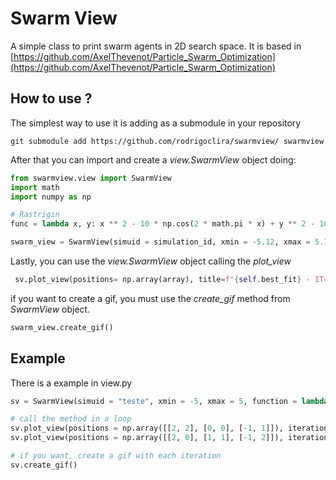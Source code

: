 # Swarm View

A simple class to print swarm agents in 2D search space. 
It is based in [https://github.com/AxelThevenot/Particle_Swarm_Optimization](https://github.com/AxelThevenot/Particle_Swarm_Optimization)

## How to use ?
The simplest way to use it is adding as a submodule in your repository

```
git submodule add https://github.com/rodrigoclira/swarmview/ swarmview
```

After that you can import and create a _view.SwarmView_ object doing: 

```python
from swarmview.view import SwarmView
import math
import numpy as np

# Rastrigin 
func = lambda x, y: x ** 2 - 10 * np.cos(2 * math.pi * x) + y ** 2 - 10 * np.cos(2 * math.pi * y)

swarm_view = SwarmView(simuid = simulation_id, xmin = -5.12, xmax = 5.12, is_3d = False, function = func )
```

Lastly, you can use the _view.SwarmView_ object calling the _plot_view_

```python
 sv.plot_view(positions= np.array(array), title=f"{self.best_fit} - IT=({self.best_fit_it}) W={self.curr_ai_pack}", iteration=f"{iteration}")
```

if you want to create a gif, you must use the _create_gif_ method from _SwarmView_ object.

```python
swarm_view.create_gif()
```

## Example

There is a example in view.py 

```python
sv = SwarmView(simuid = "teste", xmin = -5, xmax = 5, function = lambda x, y: x**2 + y**2, is_3d=False)

# call the method in a loop
sv.plot_view(positions = np.array([[2, 2], [0, 0], [-1, 1]]), iteration = 0, save = True)
sv.plot_view(positions = np.array([[2, 0], [1, 1], [-1, 2]]), iteration = 1, save = True)

# if you want, create a gif with each iteration
sv.create_gif()

```

